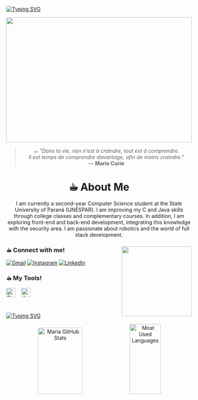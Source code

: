 <a href="https://git.io/typing-svg"><img src="https://readme-typing-svg.demolab.com?font=Fira+Code&pause=1000&color=42F7E1&width=435&lines=%3C%E2%98%95%EF%B8%8E%EF%B8%8E+Hello%2C+I'm+Maria+Rita!%3E;%3C%E2%98%95%EF%B8%8E%EF%B8%8E+Welcome+to+my+profile%3E" alt="Typing SVG" />
</a>

<img src="https://camo.githubusercontent.com/bf81e4ff29b0f28ba4749945c68a95e78ee5fe0d573cb6448a0b49c7823d797f/68747470733a2f2f6d65646961322e67697068792e636f6d2f6d656469612f5262444b61637a71576f76497567794a6d572f67697068792e6769663f6369643d373930623736313136373262376361366130363164386561306462653436353666343730303563383632343462663064267269643d67697068792e6769662663743d67" width="100%" height="340">
<div align="center">

> ☕︎︎ _"Dans la vie, rien n'est à craindre, tout est à comprendre.  
> Il est temps de comprendre davantage, afin de moins craindre."_  
> — **Marie Curie**

</div>

<div align="center">

# ☕︎︎ About Me

I am currently a second-year Computer Science student at the State University of Paraná (UNESPAR). I am improving my C and Java skills through college classes and complementary courses. In addition, I am exploring front-end and back-end development, integrating this knowledge with the security area. I am passionate about robotics and the world of full stack development.
</div>

<div align="left">

<img align="right" alt="" height="190px" src="https://media2.giphy.com/media/v1.Y2lkPTc5MGI3NjExaDB2NzNyamFld210NGhkZzh3OGp0cHdwZTlwN2NjNzI4bGI2M3VjciZlcD12MV9pbnRlcm5hbF9naWZfYnlfaWQmY3Q9Zw/6XX4V0O8a0xdS/giphy.gif">


<h3 align="left">☕︎︎ Connect with me!</h3>

[![Gmail](https://img.shields.io/badge/Gmail-7C00FF?style=for-the-badge&logo=gmail&logoColor=white)](mailto:mar.iacampanapeixoto@gmail.com)
[![Instagram](https://img.shields.io/badge/Instagram-7C00FF?style=for-the-badge&logo=instagram&logoColor=white)](https://www.instagram.com/mar.iacampana/)
[![LinkedIn](https://img.shields.io/badge/LinkedIn-7C00FF?style=for-the-badge&logo=linkedin&logoColor=white)](https://www.linkedin.com/in/maria-rita-campana-9b6910349/)

<h3 align="left">☕︎︎ My Tools!</h3>

  <img src="https://cdn.jsdelivr.net/gh/devicons/devicon@latest/icons/c/c-original.svg" height="25" alt="C logo"/>
  <img width="8"/>
  <img src="https://cdn.jsdelivr.net/gh/devicons/devicon@latest/icons/java/java-original-wordmark.svg" height="25" alt="Java logo"/>
  <img width="8"/>
  
#
<a href="https://git.io/typing-svg"><img src="https://readme-typing-svg.demolab.com?font=Fira+Code&pause=1000&color=42F7E1&width=435&lines=%3C%E2%98%95%EF%B8%8E+GitHub+Stats!%3E" alt="Typing SVG" />
</a>

<div align="center">
  <img 
    width="49%" 
    height="180px" 
    src="https://github-readme-stats.vercel.app/api?username=MariaCampanaP&show_icons=true&theme=radical&hide_border=true&bg_color=00000000&cache_seconds=180" 
    alt="Maria GitHub Stats"
  />
  <img 
    width="41%"
    height="190px"
    src="https://github-readme-stats.vercel.app/api/top-langs/?username=MariaCampanaP&layout=compact&theme=radical&hide_border=true&bg_color=00000000&cache_seconds=180"
    alt="Most Used Languages"
  />
</div>


  </a>
</div>
